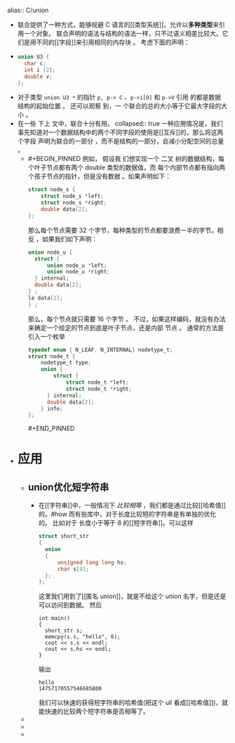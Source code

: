 alias:: C/union

- 联合提供了一种方式，能够规避 C 语言的[[类型系统]]，允许以**多种类型**来引用一个对象。
  联合声明的语法与结构的语法一样，只不过语义相差比较大。它们是用不同的[[字段]]来引用相同的内存块 。
  考虑下面的声明：
- ```c
  union U3 {
    char c;
    int i [2];
    double v;
  };
  ```
- 对于类型 `union U3 *` 的指针 `p, p-> C` 、`p->i[O]` 和 `p->V` 引用 的都是数据 结构的起始位置 。 还可以观察 到，一 个联合的总的大小等于它最大字段的大小 。
- 在一些 下上 文中，联合十分有用。
  collapsed:: true
  一种应用情况是，我们事先知道对一个数据结构中的两个不同字段的使用是[[互斥]]的，那么将这两个字段 声明为联合的一部分 ，而不是结构的一部分，会减小分配空间的总量 。
	- #+BEGIN_PINNED
	  例如， 假设我 们想实现一个 二叉 树的数据结构，每个叶子节点都有两个 double 类型的数据值，而 每个内部节点都有指向两个孩子节点的指针，但是没有数据 。如果声明如下：
	  ``` c
	  struct node_s {
	      struct node_s *left;
	      struct node_s *right;
	      double data[2];
	  };
	  ``` 
	  那么每个节点需要 32 个字节，每种类型的节点都要浪费一半的字节。相反 ，如果我们如下声明：
	  ``` c
	  union node_u {
	  	struct {
	  		union node_u *left;
	  		union node_u *right;
	  	} internal;
	  	double data[2];
	  } ;
	  le data[2];
	  } ;
	  ``` 
	  那么，每个节点就只需要 16 个字节 。
	  不过，如果这样编码，就没有办法来确定一个给定的节点到底是叶子节点，还是内部
	  节点 。 通常的方法是引入一个枚举
	  ``` c
	  typedef enum { N_LEAF, N_INTERNAL} nodetype_t;
	  struct node_t {
	      nodetype_t type;
	      union {
	          struct {
	              struct node_t *left;
	              struct node_t *right;
	  		} internal;
	  		double data[2];
	      } info;
	  };
	  ``` 
	  #+END_PINNED
- # 应用
	- ## union优化短字符串
		- 在[[字符串]]中，一般情况下 *比较相等* ，我们都是通过比较[[哈希值]]的。#how
		  而有些库中，对于长度比较短的字符串是有单独的优化的。
		  比如对于 长度小于等于 8 的[[短字符串]]。可以这样
		  ``` c
		  struct short_str
		  {
		    union 
		    {
		        unsigned long long hs;
		        char s[8];
		    };
		  };
		  ```
		  这里我们用到了[[匿名 union]]，就是不给这个 union 名字，但是还是可以访问到数据。
		  然后
		  ```
		  int main()
		  {
		    short_str s;
		    memcpy(s.s, "hello", 6);
		    cout << s.s << endl;
		    cout << s.hs << endl;
		  }
		  ```
		  输出
		  ``` console
		  hello
		  14757170557546685800
		  ```
		  我们可以快速的获得短字符串的哈希值(把这个 ull 看成[[哈希值]])，就能快速的比较两个短字符串是否相等了。
	-
	-
	-